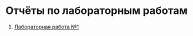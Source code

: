 # Отчёты по лабораторным работам
1. [Лабораторная работа №1](https://docs.google.com/document/d/1_Q5HheolcmHV-SN0oyJBI-m0E2D5VVZS/edit?usp=drive_link&ouid=103415213381976839723&rtpof=true&sd=true)
